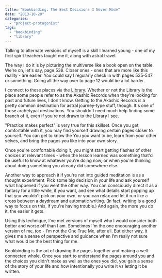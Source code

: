 ```yaml
---
title: "Bookbinding: The Best Decisions I Never Made"
date: "2013-10-20"
categories: 
  - "project-protagonist"
tags: 
  - "bookbinding"
  - "library"
---
```


Talking to alternate versions of myself is a skill I learned young - one of my first spirit teachers taught me it, along with astral travel.

The way I do it is by picturing the multiverse like a book open on the table. We're on, let's say, page 539. Closer ones - ones that are more like this reality - are easier. You could say I regularly check in with pages 535-547 or something. Going all the way over to page 12 would be a lot harder.

I connect to these places via the [Library](http://jackadreams.info/2013/07/06/the-library/ "The Library"). Whether or not the Library is the place some people refer to as the Akashic Records when they're looking for past and future lives, I don't know. Getting to the Akashic Records is a pretty common destination for astral journey-type stuff, though. It's one of those archetypal destinations. You shouldn't need much help finding some branch of it, even if you're not drawn to the Library I see.

"Practice makes perfect" is very true for this skillset. Once you get comfortable with it, you may find yourself drawing certain pages closer to yourself. You can get to know the You you want to be, learn from your other selves, and bring the pages you like into your own story.

Once you're comfortable doing it, you might start getting flashes of other choices at relevant times - when the lesson learned was something that'd be useful to know at whatever you're doing now, or when you're thinking about doing something you already did somewhere else.

Another way to approach it if you're not into guided meditation is as a thought experiment. Pick some big decision in your life and ask yourself what happened if you went the other way. You can consciously direct it as a fantasy for a little while, if you want, and see what details start popping up that you wouldn't pick on your own, or you can relax and let it run like a cross between a daydream and automatic writing. (In fact, writing is a good way to focus on this, if you're having trouble.) And again, the more you do it, the easier it gets.

Using this technique, I've met versions of myself who I would consider both better and worse off than I am. Sometimes I'm the one encouraging another version of me, too - I'm not the One True Me, after all. But either way, it gives me a sense of perspective and guidance when I'm really not sure what would be the best thing for me.

Bookbinding is the art of drawing the pages together and making a well-connected whole. Once you start to understand the pages around you and the choices you didn't make as well as the ones you did, you gain a sense of the story of your life and how intentionally you write it vs letting it be written.
